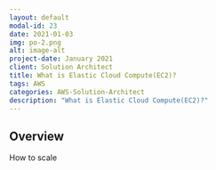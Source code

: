 ```yaml
---
layout: default
modal-id: 23
date: 2021-01-03
img: po-2.png
alt: image-alt
project-date: January 2021
client: Solution Architect
title: What is Elastic Cloud Compute(EC2)?
tags: AWS
categories: AWS-Solution-Architect
description: "What is Elastic Cloud Compute(EC2)?"
---
```


## Overview

How to scale
